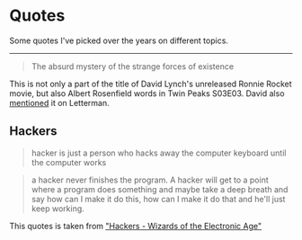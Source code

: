 # Quotes

Some quotes I've picked over the years on different topics.

---

> The absurd mystery of the strange forces of existence

This is not only a part of the title of David Lynch's unreleased Ronnie
Rocket movie, but also Albert Rosenfield words in Twin Peaks S03E03. David
also [mentioned] it on Letterman.

[mentioned]: https://youtu.be/8xppCAqXehA?t=226

## Hackers

> hacker is just a person who hacks away the computer keyboard until the computer works

> a hacker never finishes the program. A hacker will get to a point where a program does something and maybe take a deep breath and say how can I make it do this, how can I make it do that and he'll just keep working.

This quotes is taken from ["Hackers - Wizards of the Electronic Age"]

["Hackers - Wizards of the Electronic Age"]: https://youtu.be/zOP1LNr70aU?t=194 
